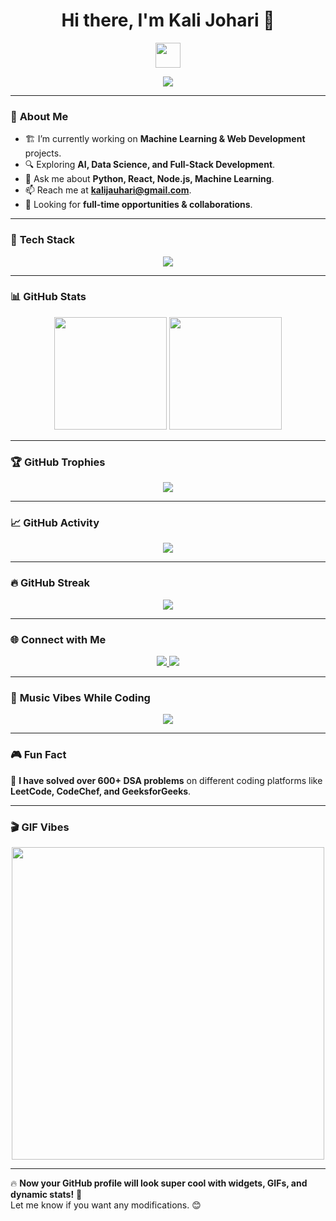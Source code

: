 <h1 align="center">Hi there, I'm Kali Johari 👋</h1>

<p align="center">
  <img src="[https://media.giphy.com/media/hvRJCLFzcasrR4ia7z/giphy.gif](https://media3.giphy.com/media/v1.Y2lkPTc5MGI3NjExemJiM3RiMHJ0aHFlNXE3eW5sZ3p4MTF2eWhpZ2lndXl1bDN0bTlqbiZlcD12MV9pbnRlcm5hbF9naWZfYnlfaWQmY3Q9Zw/j3mdQpQ9SKxFOWs9gy/giphy.gif)" width="40px">
</p>

<p align="center">
  <img src="https://readme-typing-svg.demolab.com?font=Fira+Code&pause=1000&color=F7B93E&width=435&lines=Software+Engineer+%7C+Data+Science+Enthusiast;Passionate+about+AI+%26+ML;Lifelong+Learner+%7C+Problem+Solver;Open+to+Collaboration+%7C+Freelancing+Opportunities" />
</p>

---

### 🌟 **About Me**
- 🏗️ I’m currently working on **Machine Learning & Web Development** projects.
- 🔍 Exploring **AI, Data Science, and Full-Stack Development**.
- 💬 Ask me about **Python, React, Node.js, Machine Learning**.
- 📫 Reach me at **kalijauhari@gmail.com**.
- 🎯 Looking for **full-time opportunities & collaborations**.

---

### 🚀 **Tech Stack**
<p align="center">
  <img src="https://skillicons.dev/icons?i=python,cpp,js,react,nodejs,express,mongodb,mysql,git,github,linux,docker,aws" />
</p>

---

### 📊 **GitHub Stats**
<p align="center">
  <img src="https://github-readme-stats.vercel.app/api?username=kalijauhari&show_icons=true&theme=tokyonight" height="180em"/>
  <img src="https://github-readme-stats.vercel.app/api/top-langs/?username=kalijauhari&layout=compact&theme=tokyonight" height="180em"/>
</p>

---

### 🏆 **GitHub Trophies**
<p align="center">
  <img src="https://github-profile-trophy.vercel.app/?username=kalijauhari&theme=onedark&margin-w=10&margin-h=10"/>
</p>

---

### 📈 **GitHub Activity**
<p align="center">
  <img src="https://github-readme-activity-graph.vercel.app/graph?username=kalijauhari&theme=react-dark" />
</p>

---

### 🔥 **GitHub Streak**
<p align="center">
  <img src="https://github-readme-streak-stats.herokuapp.com/?user=kalijauhari&theme=dark"/>
</p>

---

### 🌐 **Connect with Me**
<p align="center">
  <a href="https://www.linkedin.com/in/kali-johari-5467721b7" target="_blank">
    <img src="https://img.shields.io/badge/LinkedIn-0077B5?style=for-the-badge&logo=linkedin&logoColor=white">
  </a>
  <a href="https://github.com/kalijauhari" target="_blank">
    <img src="https://img.shields.io/badge/GitHub-181717?style=for-the-badge&logo=github&logoColor=white">
  </a>
</p>

---

### 🎵 **Music Vibes While Coding**
<p align="center">
  <img src="https://spotify-github-profile.vercel.app/api/view?uid=YOUR_SPOTIFY_ID&cover_image=true&theme=default&bar_color=53b14f&bar_color_cover=false" />
</p>

---

### 🎮 **Fun Fact**
🎯 **I have solved over 600+ DSA problems** on different coding platforms like **LeetCode, CodeChef, and GeeksforGeeks**.  

---

### 🎬 **GIF Vibes**
<p align="center">
  <img src="https://media.giphy.com/media/QTfX9Ejfra3ZmNxh6B/giphy.gif" width="500">
</p>

---

🔥 **Now your GitHub profile will look super cool with widgets, GIFs, and dynamic stats!** 🚀  
Let me know if you want any modifications. 😊
